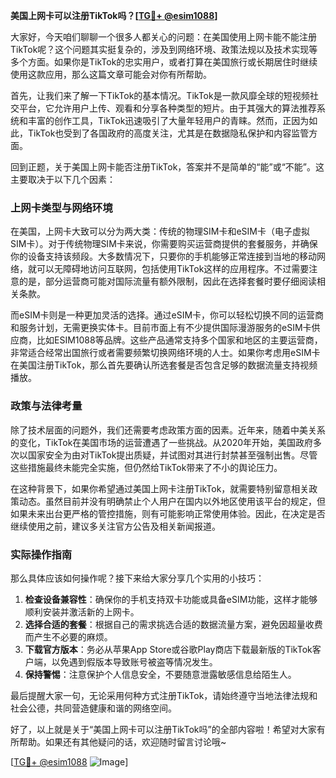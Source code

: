 **美国上网卡可以注册TikTok吗？[[TG💪+ @esim1088](https://t.me/s/esim1088)]**

大家好，今天咱们聊聊一个很多人都关心的问题：在美国使用上网卡能不能注册TikTok呢？这个问题其实挺复杂的，涉及到网络环境、政策法规以及技术实现等多个方面。如果你是TikTok的忠实用户，或者打算在美国旅行或长期居住时继续使用这款应用，那么这篇文章可能会对你有所帮助。

首先，让我们来了解一下TikTok的基本情况。TikTok是一款风靡全球的短视频社交平台，它允许用户上传、观看和分享各种类型的短片。由于其强大的算法推荐系统和丰富的创作工具，TikTok迅速吸引了大量年轻用户的青睐。然而，正因为如此，TikTok也受到了各国政府的高度关注，尤其是在数据隐私保护和内容监管方面。

回到正题，关于美国上网卡能否注册TikTok，答案并不是简单的“能”或“不能”。这主要取决于以下几个因素：

### 上网卡类型与网络环境

在美国，上网卡大致可以分为两大类：传统的物理SIM卡和eSIM卡（电子虚拟SIM卡）。对于传统物理SIM卡来说，你需要购买运营商提供的套餐服务，并确保你的设备支持该频段。大多数情况下，只要你的手机能够正常连接到当地的移动网络，就可以无障碍地访问互联网，包括使用TikTok这样的应用程序。不过需要注意的是，部分运营商可能对国际流量有额外限制，因此在选择套餐时要仔细阅读相关条款。

而eSIM卡则是一种更加灵活的选择。通过eSIM卡，你可以轻松切换不同的运营商和服务计划，无需更换实体卡。目前市面上有不少提供国际漫游服务的eSIM卡供应商，比如ESIM1088等品牌。这些产品通常支持多个国家和地区的主要运营商，非常适合经常出国旅行或者需要频繁切换网络环境的人士。如果你考虑用eSIM卡在美国注册TikTok，那么首先要确认所选套餐是否包含足够的数据流量支持视频播放。

### 政策与法律考量

除了技术层面的问题外，我们还需要考虑政策方面的因素。近年来，随着中美关系的变化，TikTok在美国市场的运营遭遇了一些挑战。从2020年开始，美国政府多次以国家安全为由对TikTok提出质疑，并试图对其进行封禁甚至强制出售。尽管这些措施最终未能完全实施，但仍然给TikTok带来了不小的舆论压力。

在这种背景下，如果你希望通过美国上网卡注册TikTok，就需要特别留意相关政策动态。虽然目前并没有明确禁止个人用户在国内以外地区使用该平台的规定，但如果未来出台更严格的管控措施，则有可能影响正常使用体验。因此，在决定是否继续使用之前，建议多关注官方公告及相关新闻报道。

### 实际操作指南

那么具体应该如何操作呢？接下来给大家分享几个实用的小技巧：

1. **检查设备兼容性**：确保你的手机支持双卡功能或具备eSIM功能，这样才能够顺利安装并激活新的上网卡。
2. **选择合适的套餐**：根据自己的需求挑选合适的数据流量方案，避免因超量收费而产生不必要的麻烦。
3. **下载官方版本**：务必从苹果App Store或谷歌Play商店下载最新版的TikTok客户端，以免遇到假版本导致账号被盗等情况发生。
4. **保持警惕**：注意保护个人信息安全，不要随意泄露敏感信息给陌生人。

最后提醒大家一句，无论采用何种方式注册TikTok，请始终遵守当地法律法规和社会公德，共同营造健康和谐的网络空间。

好了，以上就是关于“美国上网卡可以注册TikTok吗”的全部内容啦！希望对大家有所帮助。如果还有其他疑问的话，欢迎随时留言讨论哦~

[[TG💪+ @esim1088](https://t.me/s/esim1088) ![Image](https://i.postimg.cc/4NQfJmqS/Snipaste-2025-05-13-00-14-12.png)]